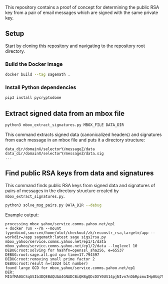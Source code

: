 This repository contains a proof of concept for determining the public RSA key from a pair of email messages which are signed with the same private key.

## Setup

Start by cloning this repository and navigating to the repository root directory.

### Build the Docker image

```bash
docker build --tag sagemath .
```

### Install Python dependencies

```bash
pip3 install pycryptodome
```

## Extract signed data from an mbox file

```bash
python3 mbox_extract_signatures.py MBOX_FILE DATA_DIR
```

This command extracts signed data (canonicalized headers) and signatures from each message in an mbox file and puts it a directory structure:

```
data_dir/domainX/selectorY/messageZ/data
data_dir/domainX/selectorY/messageZ/data.sig
...
```

## Find public RSA keys from data and signatures

This command finds public RSA keys from signed data and signatures of pairs of messages in the directory structure created by `mbox_extract_signatures.py`.

```bash
python3 solve_msg_pairs.py DATA_DIR --debug
```

Example output:

```
processing mbox_yahoo/service.comms.yahoo.net/ep1
+ docker run --rm --mount type=bind,source=/home/olof/checkout/zk/reconstr_rsa,target=/app --workdir=/app sagemath:latest sage sigs2rsa.py mbox_yahoo/service.comms.yahoo.net/ep1/1/data mbox_yahoo/service.comms.yahoo.net/ep1/2/data --loglevel 10
DEBUG:root:solving for hashfn=openssl_sha256, e=65537
DEBUG:root:sage.all.gcd cpu time=17.794597
DEBUG:root:removing small prime factor 2
DEBUG:root:result n=(1024 bit number)
found large GCD for mbox_yahoo/service.comms.yahoo.net/ep1
DER: MIGfMA0GCSqGSIb3DQEBAQUAA4GNADCBiQKBgQDcDXY0US14pjNIvn7nDbRpzmuIHp0Uq75Zv3+3rTNoJVDgP8//HCo/9Xb3BttLwL8J7sMVHQ0SHsG27X8SYdViDFwAcLSYu6q5wTTaRKO80UUbIVM6YLKcdo9uPd2XyfvmxdcIth2ZMHC6HIVesvfDnf3K0asuP07jtYJK0Zdn4QIDAQAB
```
